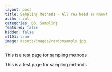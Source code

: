 ```yaml
---
layout: post
title: Sampling Methods - All You Need To Know!
author: sal
categories: D3, Sampling
featured: false
hidden: false
ml101: true
image: assets/images/randomsample.jpg
---
```


<style>

.node circle {
  fill: #fff;
  stroke: steelblue;
  stroke-width: 3px;
}

.node text { font: 12px sans-serif; }

.link {
  fill: none;
  stroke: #ccc;
  stroke-width: 2px;
}

</style>

    
This is a test page for sampling methods

<div id='d3div'></div>
	
This is a test page for sampling methods

<script src="https://cdnjs.cloudflare.com/ajax/libs/d3/3.5.17/d3.min.js"></script>
<script>
var treeData = [
    {
      "name": "Sampling Techniques",
      "parent": "null",
      "value": 10,
      "type": "black",
      "level": "black",
      "url": "www.google.com",
      "children": [
        {
          "name": "Nonprobability",
          "parent": "Sampling Techniques",
          "value": 10,
          "type": "black",
          "level": "black",
          "url": "www.google.com",
          "children": [
            {
              "name": "Convenience Sampling",
              "parent": "Nonprobability",
              "value": 10,
              "type": "black",
              "level": "black",
              "url": "www.google.com"
            },
            {
                "name": "Judgemental Sampling",
                "parent": "Nonprobability",
                "value": 10,
                "type": "black",
                "level": "black",
                "url": "www.google.com"
            },
            {
                "name": "Quota Sampling",
                "parent": "Nonprobability",
                "value": 10,
                "type": "black",
                "level": "black",
                "url": "www.google.com"
            },
            {
                "name": "Snowball Sampling",
                "parent": "Nonprobability",
                "value": 10,
                "type": "black",
                "level": "black",
                "url": "www.google.com"
            }
          ]
        },
        {
          "name": "Probability",
          "parent": "Sampling Techniques",
          "value": 10,
          "type": "black",
          "level": "black",
          "url": "www.google.com",
          "children": [
            {
                "name": "Random Sampling",
                "parent": "Probability",
                "value": 10,
                "type": "black",
                "level": "black",
                "url": "www.google.com"
              },
              {
                "name": "Systematic Sampling",
                "parent": "Probability",
                "value": 10,
                "type": "black",
                "level": "black",
                "url": "www.google.com"
              },
              {
                "name": "Stratified Sampling",
                "parent": "Probability",
                "value": 10,
                "type": "black",
                "level": "black",
                "url": "www.google.com",
                "children": [
                    {
                        "name": "Proportionate Sampling",
                        "parent": "Stratified Sampling",
                        "value": 10,
                        "type": "black",
                        "level": "black",
                        "url": "www.google.com"
                    },
                    {
                        "name": "Disproportionate Sampling",
                        "parent": "Stratified Sampling",
                        "value": 10,
                        "type": "black",
                        "level": "black",
                        "url": "www.google.com"
                    }
                ]
              },
              {
                "name": "Cluster Sampling",
                "parent": "Probability",
                "value": 10,
                "type": "black",
                "level": "black",
                "url": "www.google.com"
              },
              {
                "name": "Other Sampling Methods",
                "parent": "Probability",
                "value": 10,
                "type": "black",
                "level": "black",
                "url": "www.google.com"
              }
          ]
        }
      ]
    }
  ];

// ************** Generate the tree diagram	 *****************
var margin = {top: 20, right: 120, bottom: 20, left: 120},
	width = 960 - margin.right - margin.left,
	height = 500 - margin.top - margin.bottom;
	
var i = 0;

var tree = d3.layout.tree()
	.size([height, width]);

var diagonal = d3.svg.diagonal()
	.projection(function(d) { return [d.y, d.x]; });

var svg = d3.select("#d3div").append("svg")
	.attr("width", width + margin.right + margin.left)
	.attr("height", height + margin.top + margin.bottom)
  .append("g")
	.attr("transform", "translate(" + margin.left + "," + margin.top + ")");

root = treeData[0];
update(root);

function update(source) {

  // Compute the new tree layout.
  var nodes = tree.nodes(root).reverse(),
	  links = tree.links(nodes);

  // Normalize for fixed-depth.
  nodes.forEach(function(d) { d.y = d.depth * 180; });

  // Declare the nodes…
  var node = svg.selectAll("g.node")
	  .data(nodes, function(d) { return d.id || (d.id = ++i); });

  // Enter the nodes.
  var nodeEnter = node.enter().append("g")
	  .attr("class", "node")
	  .attr("transform", function(d) { 
		  return "translate(" + d.y + "," + d.x + ")"; });

  nodeEnter.append("circle")
	  .attr("r", function(d) { return d.value; })
	  .style("stroke", function(d) { return d.type; })
	  .style("fill", function(d) { return d.level; });
  
  nodeEnter.append("a")
    .attr("xlink:href", function(d) { return d.url; })
    .append("text")
    .attr("x", function(d) { 
		  return d.children || d._children ? 
		  (d.value + 4) * -1 : d.value + 4 })
	  .attr("dy", ".35em")
	  .attr("text-anchor", function(d) { 
		  return d.children || d._children ? "end" : "start"; })
	  .text(function(d) { return d.name; })
    .attr("xlink:href", function(d) { return d.url; })
	  .style("fill-opacity", 1);

  // Declare the links…
  var link = svg.selectAll("path.link")
	  .data(links, function(d) { return d.target.id; });

  // Enter the links.
  link.enter().insert("path", "g")
	  .attr("class", "link")
  	  .style("stroke", function(d) { return d.target.level; })
	  .attr("d", diagonal);

}

</script>
